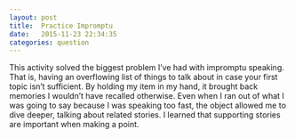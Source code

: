 ```yaml
---
layout: post
title:  Practice Impromptu
date:   2015-11-23 22:34:35
categories: question
---
```

This activity solved the biggest problem I’ve had with impromptu speaking. That is, having an overflowing list of things to talk about in case your first topic isn’t sufficient. By holding my item in my hand, it brought back memories I wouldn’t have recalled otherwise. Even when I ran out of what I was going to say because I was speaking too fast, the object allowed me to dive deeper, talking about related stories. I learned that supporting stories are important when making a point.

